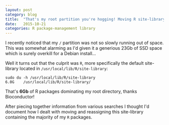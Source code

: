 ```yaml
---
layout: post
category: blog
title:  "That's my root partition you're hogging! Moving R site-library on Unix machines."
date:   2015-10-21
categories: R package-management library
---
```


I recently noticed that my `/` partition was not so slowly running out of space. This was somewhat alarming as I'd given it a generious 23Gb of SSD space which is surely overkill for a Debian install...

Well it turns out that the culprit was `R`, more specifically the default site-library located in `/usr/local/lib/R/site-library`:  

    sudo du -h /usr/local/lib/R/site-library
    6.0G	/usr/local/lib/R/site-library/

That's **6Gb** of R packages dominating my root directory, thanks Bioconductor!

After piecing together information from various searches I thought I'd document how I dealt with moving and reassigning this site-library containing the majority of my `R` packages.


